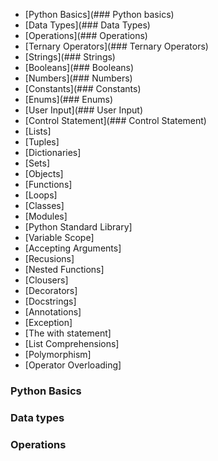
-  [Python Basics](### Python basics)
-  [Data Types](### Data Types)
-  [Operations](### Operations)
-  [Ternary Operators](### Ternary Operators)
-  [Strings](### Strings)
-  [Booleans](### Booleans)
-  [Numbers](### Numbers)
-  [Constants](### Constants)
-  [Enums](### Enums)
-  [User Input](### User Input)
-  [Control Statement](### Control Statement)
-  [Lists]
-  [Tuples]
-  [Dictionaries]
-  [Sets]
-  [Objects]
-  [Functions]
-  [Loops]
-  [Classes]
-  [Modules]
-  [Python Standard Library]
-  [Variable Scope]
-  [Accepting Arguments]
-  [Recusions]
-  [Nested Functions]
-  [Clousers]
-  [Decorators]
-  [Docstrings]
-  [Annotations]
-  [Exception]
-  [The with statement]
-  [List Comprehensions]
-  [Polymorphism]
-  [Operator Overloading]



### Python Basics


### Data types


### Operations


